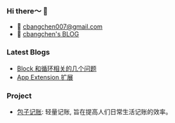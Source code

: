 ### Hi there～ 👋

- 📮 [cbangchen007@gmail.com](cbangchen007@gmail.com)
- 📖 [cbangchen's BLOG](https://cbangchen.github.io/)

### Latest Blogs

- [Block 和循环相关的几个问题](https://cbangchen.github.io/2018/12/12/block&cycle/)
- [App Extension 扩展](https://cbangchen.github.io/2019/07/18/app-extension/)

### Project

- [包子记账](https://apps.apple.com/cn/app/id1484262528): 轻量记账, 旨在提高人们日常生活记账的效率。

<!--
**cbangchen/cbangchen** is a ✨ _special_ ✨ repository because its `README.md` (this file) appears on your GitHub profile.

Here are some ideas to get you started:

- 🔭 I’m currently working on ...
- 🌱 I’m currently learning ...
- 👯 I’m looking to collaborate on ...
- 🤔 I’m looking for help with ...
- 💬 Ask me about ...
- 📫 How to reach me: ...
- 😄 Pronouns: ...
- ⚡ Fun fact: ...
-->
